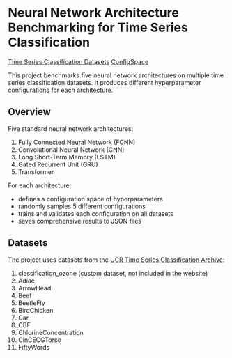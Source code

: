 # Neural Network Architecture Benchmarking for Time Series Classification

[Time Series Classification Datasets](https://www.timeseriesclassification.com/dataset.php)
[ConfigSpace](https://github.com/automl/ConfigSpace/)

This project benchmarks five neural network architectures on multiple time series classification datasets. It produces different hyperparameter configurations for each architecture.

## Overview

Five standard neural network architectures:
1. Fully Connected Neural Network (FCNN)
2. Convolutional Neural Network (CNN)
3. Long Short-Term Memory (LSTM)
4. Gated Recurrent Unit (GRU)
5. Transformer

For each architecture:
- defines a configuration space of hyperparameters
- randomly samples 5 different configurations
- trains and validates each configuration on all datasets
- saves comprehensive results to JSON files

## Datasets

The project uses datasets from the [UCR Time Series Classification Archive](https://www.timeseriesclassification.com):

1. classification_ozone (custom dataset, not included in the website)
2. Adiac
3. ArrowHead
4. Beef
5. BeetleFly
6. BirdChicken
7. Car
8. CBF
9. ChlorineConcentration
10. CinCECGTorso
11. FiftyWords
